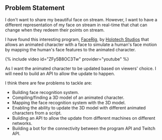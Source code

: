 ## Problem Statement

I don't want to share my beautiful face on stream. However, I want to have a different representation of my face on stream in real-time that chat can change when they redeem their points on stream.

I have found this interesting program, [FaceRig](https://store.steampowered.com/app/274920/FaceRig/), by [Holotech Studios](https://facerig.com/about-us/) that allows an animated character with a face to simulate a human's face motion by mapping the human's face features to the animated character.

{% include video id="ZFy5B8OC3Tw" provider="youtube" %}

As I want the animated character to be updated based on viewers' choice. I will need to build an API to allow the update to happen.

I think there are few problems to tackle are:
* Building face recognition system.
* Compiling/finding a 3D model of an animated character.
* Mapping the face recognition system with the 3D model.
* Enabling the ability to update the 3D model with different animated characters from a script.
* Building an API to allow the update from different machines on different networks.
* Building a bot for the connectivity between the program API and Twitch API.